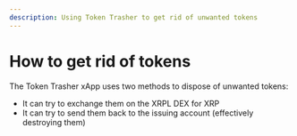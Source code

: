 ```yaml
---
description: Using Token Trasher to get rid of unwanted tokens
---
```


# How to get rid of tokens

The Token Trasher xApp uses two methods to dispose of unwanted tokens:

* It can try to exchange them on the XRPL DEX for XRP
* It can try to send them back to the issuing account (effectively destroying them)

